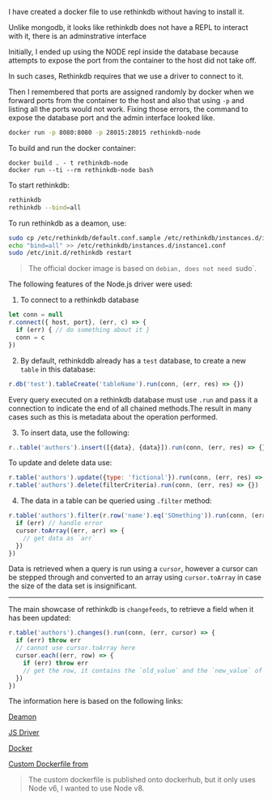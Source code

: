 I have created a docker file to use rethinkdb without having to install it.

Unlike mongodb, it looks like rethinkdb does not have a REPL to interact with it,
there is an adminstrative interface 

Initially, I ended up using the NODE repl inside the database because attempts to expose the port from the container
to the host did not take off.

In such cases, Rethinkdb requires that we use a driver to connect to it.

Then I remembered that ports are assigned randomly by docker when we forward ports from the container to the host and also that using `-p` and listing all the ports would not work. Fixing those errors, the command to expose the database port and the admin interface looked like.

```bash
docker run -p 8080:8080 -p 28015:28015 rethinkdb-node
```

To build and run the docker container:

```
docker build . - t rethinkdb-node
docker run --ti --rm rethinkdb-node bash
```

To start rethinkdb:

```bash
rethinkdb
rethinkdb --bind=all
```

To run rethinkdb as a deamon, use:

```bash
sudo cp /etc/rethinkdb/default.conf.sample /etc/rethinkdb/instances.d/instance1.conf
echo "bind=all" >> /etc/rethinkdb/instances.d/instance1.conf
sudo /etc/init.d/rethinkdb restart
```

> The official docker image is based on `debian, does not need `sudo`.

The following features of the Node.js driver were used:

1. To connect to a rethinkdb database

```js
let conn = null
r.connect({ host, port}, (err, c) => {
  if (err) { // do something about it }
  conn = c
})
```

2. By default, rethinkddb already has a `test` database, to create a new `table` in this database:

```js
r.db('test').tableCreate('tableName').run(conn, (err, res) => {})
```

Every query executed on a rethinkdb database must use `.run` and pass it a connection to indicate the end of
all chained methods.The result in many cases such as this is metadata about the operation performed.

3. To insert data,  use the following:

```js
r..table('authors').insert([{data}, {data}]).run(conn, (err, res) => {})
```

To update and delete data use:

```js
r.table('authors').update({type: 'fictional'}).run(conn, (err, res) => {})
r.table('authors').delete(filterCriteria).run(conn, (err, res) => {})
```

4. The data in a table can be queried using `.filter` method:

```js
r.table('authors').filter(r.row('name').eq('SOmething')).run(conn, (err, cursor) => {
  if (err) // handle error
  cursor.toArray((err, arr) => {
    // get data as `arr`
  })
})
```

Data is retrieved when a query is run using a `cursor`, however a cursor can be stepped through and converted to an array using `cursor.toArray` in case the size of the data set is insignificant.

---

The main showcase of rethinkdb is `changefeeds`, to retrieve a field when it has been updated:

```js
r.table('authors').changes().run(conn, (err, cursor) => {
  if (err) throw err
  // cannot use cursor.toArray here
  cursor.each((err, row) => {
    if (err) throw err
    // get the row, it contains the `old_value` and the `new_value` of the given row
  })
})
```

The information here is based on the following links:

[Deamon](https://www.rethinkdb.com/docs/start-on-startup/)

[JS Driver](https://www.rethinkdb.com/docs/guide/javascript/)

[Docker](https://hub.docker.com/_/rethinkdb/)

[Custom Dockerfile from](https://hub.docker.com/r/blakek13/node-rethinkdb/)

> The custom dockerfile is published onto dockerhub, but it only uses Node v6, I wanted to use Node v8.
